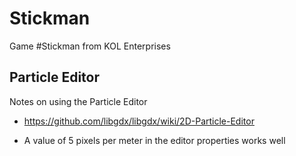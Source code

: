 # Stickman
Game #Stickman from KOL Enterprises


## Particle Editor
Notes on using the Particle Editor

- https://github.com/libgdx/libgdx/wiki/2D-Particle-Editor

- A value of 5 pixels per meter in the editor properties works well


